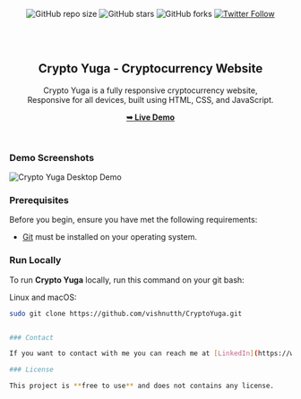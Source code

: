 <div align="center">
  
  ![GitHub repo size](https://img.shields.io/github/repo-size/vishnutth/CryptoYuga)
  ![GitHub stars](https://img.shields.io/github/stars/vishnutth/CryptoYuga?style=social)
  ![GitHub forks](https://img.shields.io/github/forks/vishnutth/CryptoYuga?style=social)
  [![Twitter Follow](https://img.shields.io/twitter/follow/vishnutth_?style=social)](https://twitter.com/intent/follow?screen_name=vishnutth_)

  <br />
  <br />

  <h2 align="center">Crypto Yuga - Cryptocurrency Website</h2>

Crypto Yuga is a fully responsive cryptocurrency website, <br />Responsive for all devices, built using HTML, CSS, and JavaScript.

<a href="https://vishnutth.github.io/CryptoYuga/"><strong>➥ Live Demo</strong></a>

</div>

<br />

### Demo Screenshots

![Crypto Yuga Desktop Demo](./readme-images/desktop.png "Desktop Demo")

### Prerequisites

Before you begin, ensure you have met the following requirements:

- [Git](https://git-scm.com/downloads "Download Git") must be installed on your operating system.

### Run Locally

To run **Crypto Yuga** locally, run this command on your git bash:

Linux and macOS:

```bash
sudo git clone https://github.com/vishnutth/CryptoYuga.git


### Contact

If you want to contact with me you can reach me at [LinkedIn](https://www.linkedin.com/in/vishnu-jyothik-g/).

### License

This project is **free to use** and does not contains any license.
```
